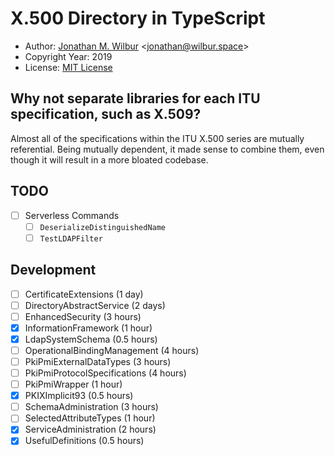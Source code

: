 # X.500 Directory in TypeScript

* Author: [Jonathan M. Wilbur](https://github.com/JonathanWilbur) <[jonathan@wilbur.space](mailto:jonathan@wilbur.space)>
* Copyright Year: 2019
* License: [MIT License](https://mit-license.org/)

## Why not separate libraries for each ITU specification, such as X.509?

Almost all of the specifications within the ITU X.500 series are mutually
referential. Being mutually dependent, it made sense to combine them, even
though it will result in a more bloated codebase.

## TODO

- [ ] Serverless Commands
  - [ ] `DeserializeDistinguishedName`
  - [ ] `TestLDAPFilter`

## Development

- [ ] CertificateExtensions (1 day)
- [ ] DirectoryAbstractService (2 days)
- [ ] EnhancedSecurity (3 hours)
- [x] InformationFramework (1 hour)
- [x] LdapSystemSchema (0.5 hours)
- [ ] OperationalBindingManagement (4 hours)
- [ ] PkiPmiExternalDataTypes (3 hours)
- [ ] PkiPmiProtocolSpecifications (4 hours)
- [ ] PkiPmiWrapper (1 hour)
- [x] PKIXImplicit93 (0.5 hours)
- [ ] SchemaAdministration (3 hours)
- [ ] SelectedAttributeTypes (1 hour)
- [x] ServiceAdministration (2 hours)
- [x] UsefulDefinitions (0.5 hours)
